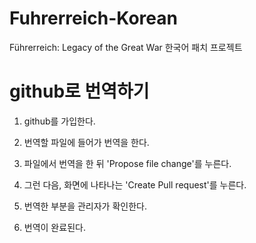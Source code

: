 # Fuhrerreich-Korean
Führerreich: Legacy of the Great War 한국어 패치 프로젝트

# github로 번역하기

1. github를 가입한다.

2. 번역할 파일에 들어가 번역을 한다.

3. 파일에서 번역을 한 뒤 'Propose file change'를 누른다.

4. 그런 다음, 화면에 나타나는 'Create Pull request'를 누른다. 

5. 번역한 부분을 관리자가 확인한다.

6. 번역이 완료된다.
